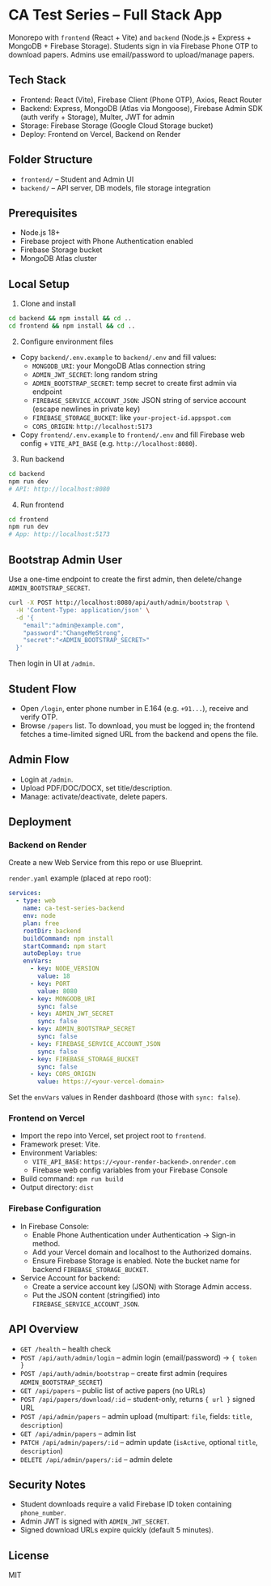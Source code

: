 # CA Test Series – Full Stack App

Monorepo with `frontend` (React + Vite) and `backend` (Node.js + Express + MongoDB + Firebase Storage). Students sign in via Firebase Phone OTP to download papers. Admins use email/password to upload/manage papers.

## Tech Stack
- Frontend: React (Vite), Firebase Client (Phone OTP), Axios, React Router
- Backend: Express, MongoDB (Atlas via Mongoose), Firebase Admin SDK (auth verify + Storage), Multer, JWT for admin
- Storage: Firebase Storage (Google Cloud Storage bucket)
- Deploy: Frontend on Vercel, Backend on Render

## Folder Structure
- `frontend/` – Student and Admin UI
- `backend/` – API server, DB models, file storage integration

## Prerequisites
- Node.js 18+
- Firebase project with Phone Authentication enabled
- Firebase Storage bucket
- MongoDB Atlas cluster

## Local Setup

1) Clone and install
```bash
cd backend && npm install && cd ..
cd frontend && npm install && cd ..
```

2) Configure environment files
- Copy `backend/.env.example` to `backend/.env` and fill values:
  - `MONGODB_URI`: your MongoDB Atlas connection string
  - `ADMIN_JWT_SECRET`: long random string
  - `ADMIN_BOOTSTRAP_SECRET`: temp secret to create first admin via endpoint
  - `FIREBASE_SERVICE_ACCOUNT_JSON`: JSON string of service account (escape newlines in private key)
  - `FIREBASE_STORAGE_BUCKET`: like `your-project-id.appspot.com`
  - `CORS_ORIGIN`: `http://localhost:5173`
- Copy `frontend/.env.example` to `frontend/.env` and fill Firebase web config + `VITE_API_BASE` (e.g. `http://localhost:8080`).

3) Run backend
```bash
cd backend
npm run dev
# API: http://localhost:8080
```

4) Run frontend
```bash
cd frontend
npm run dev
# App: http://localhost:5173
```

## Bootstrap Admin User
Use a one-time endpoint to create the first admin, then delete/change `ADMIN_BOOTSTRAP_SECRET`.
```bash
curl -X POST http://localhost:8080/api/auth/admin/bootstrap \
  -H 'Content-Type: application/json' \
  -d '{
    "email":"admin@example.com",
    "password":"ChangeMeStrong",
    "secret":"<ADMIN_BOOTSTRAP_SECRET>"
  }'
```
Then login in UI at `/admin`.

## Student Flow
- Open `/login`, enter phone number in E.164 (e.g. `+91...`), receive and verify OTP.
- Browse `/papers` list. To download, you must be logged in; the frontend fetches a time-limited signed URL from the backend and opens the file.

## Admin Flow
- Login at `/admin`.
- Upload PDF/DOC/DOCX, set title/description.
- Manage: activate/deactivate, delete papers.

## Deployment

### Backend on Render
Create a new Web Service from this repo or use Blueprint.

`render.yaml` example (placed at repo root):
```yaml
services:
  - type: web
    name: ca-test-series-backend
    env: node
    plan: free
    rootDir: backend
    buildCommand: npm install
    startCommand: npm start
    autoDeploy: true
    envVars:
      - key: NODE_VERSION
        value: 18
      - key: PORT
        value: 8080
      - key: MONGODB_URI
        sync: false
      - key: ADMIN_JWT_SECRET
        sync: false
      - key: ADMIN_BOOTSTRAP_SECRET
        sync: false
      - key: FIREBASE_SERVICE_ACCOUNT_JSON
        sync: false
      - key: FIREBASE_STORAGE_BUCKET
        sync: false
      - key: CORS_ORIGIN
        value: https://<your-vercel-domain>
```
Set the `envVars` values in Render dashboard (those with `sync: false`).

### Frontend on Vercel
- Import the repo into Vercel, set project root to `frontend`.
- Framework preset: Vite.
- Environment Variables:
  - `VITE_API_BASE`: `https://<your-render-backend>.onrender.com`
  - Firebase web config variables from your Firebase Console
- Build command: `npm run build`
- Output directory: `dist`

### Firebase Configuration
- In Firebase Console:
  - Enable Phone Authentication under Authentication → Sign-in method.
  - Add your Vercel domain and localhost to the Authorized domains.
  - Ensure Firebase Storage is enabled. Note the bucket name for backend `FIREBASE_STORAGE_BUCKET`.
- Service Account for backend:
  - Create a service account key (JSON) with Storage Admin access.
  - Put the JSON content (stringified) into `FIREBASE_SERVICE_ACCOUNT_JSON`.

## API Overview
- `GET /health` – health check
- `POST /api/auth/admin/login` – admin login (email/password) → `{ token }`
- `POST /api/auth/admin/bootstrap` – create first admin (requires `ADMIN_BOOTSTRAP_SECRET`)
- `GET /api/papers` – public list of active papers (no URLs)
- `POST /api/papers/download/:id` – student-only, returns `{ url }` signed URL
- `POST /api/admin/papers` – admin upload (multipart: `file`, fields: `title`, `description`)
- `GET /api/admin/papers` – admin list
- `PATCH /api/admin/papers/:id` – admin update (`isActive`, optional `title`, `description`)
- `DELETE /api/admin/papers/:id` – admin delete

## Security Notes
- Student downloads require a valid Firebase ID token containing `phone_number`.
- Admin JWT is signed with `ADMIN_JWT_SECRET`.
- Signed download URLs expire quickly (default 5 minutes).

## License
MIT